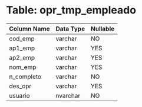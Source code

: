 # Table: opr_tmp_empleado

| Column Name | Data Type | Nullable |
|-------------|-----------|----------|
| cod_emp | varchar | NO |
| ap1_emp | varchar | YES |
| ap2_emp | varchar | YES |
| nom_emp | varchar | YES |
| n_completo | varchar | NO |
| des_opr | varchar | YES |
| usuario | nvarchar | NO |
